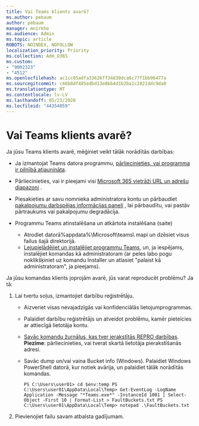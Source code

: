 ```yaml
---
title: Vai Teams klients avarē?
ms.author: pebaum
author: pebaum
manager: mnirkhe
ms.audience: Admin
ms.topic: article
ROBOTS: NOINDEX, NOFOLLOW
localization_priority: Priority
ms.collection: Adm_O365
ms.custom:
- "9002323"
- "4512"
ms.openlocfilehash: ac1cc05adfa33626ff34d30dca6c77f1bb96477a
ms.sourcegitcommit: c46b8df485edbd13e8bb4d1b2ba1c2821ddc9da0
ms.translationtype: MT
ms.contentlocale: lv-LV
ms.lasthandoff: 05/23/2020
ms.locfileid: "44354059"
---
```

# <a name="teams-client-crashing"></a>Vai Teams klients avarē?

Ja jūsu Teams klients avarē, mēģiniet veikt tālāk norādītās darbības:

- Ja izmantojat Teams datora programmu, [pārliecinieties, vai programma ir pilnībā atjaunināta](https://support.office.com/article/Update-Microsoft-Teams-535a8e4b-45f0-4f6c-8b3d-91bca7a51db1).

- Pārliecinieties, vai ir pieejami visi [Microsoft 365 vietrāži URL un adrešu diapazoni](https://docs.microsoft.com/microsoftteams/connectivity-issues) .

- Piesakieties ar savu nomnieka administratora kontu un pārbaudiet [pakalpojumu darbspējas informācijas paneli](https://docs.microsoft.com/office365/enterprise/view-service-health) , lai pārbaudītu, vai pastāv pārtraukums vai pakalpojumu degradācija.

- Programmu Teams atinstalēšana un atkārtota instalēšana (saite)
    - Atrodiet datorā%appdata%\Microsoft\teams\ mapi un dzēsiet visus failus šajā direktorijā.
    - [Lejupielādējiet un instalējiet programmu Teams](https://www.microsoft.com/microsoft-365/microsoft-teams/group-chat-software#office-DesktopAppDownload-ofoushy), un, ja iespējams, instalējiet komandas kā administratoram (ar peles labo pogu noklikšķiniet uz komandu Installer un atlasiet "palaist kā administratoram", ja pieejams).

Ja jūsu komandas klients joprojām avarē, jūs varat reproducēt problēmu? Ja tā:

1. Lai tvertu soļus, izmantojiet darbību reģistrētāju.
    - Aizveriet visas nevajadzīgās vai konfidenciālās lietojumprogrammas.
    - Palaidiet darbību reģistrētājs un atveidot problēmu, kamēr pieteicies ar attiecīgā lietotāja kontu.
    - [Savāc komandu žurnālus, kas tver ierakstītās REPRO darbības](https://docs.microsoft.com/microsoftteams/log-files). **Piezīme**: pārliecinieties, vai tverat skartā lietotāja pierakstīšanās adresi.
    - Savāc dump un/vai vaina Bucket info (Windows). Palaidiet Windows PowerShell datorā, kur notiek avārija, un palaidiet tālāk norādītās komandas.

        `
        PS C:\Users\user01> cd $env:temp
        PS C:\Users\user01\AppData\Local\Temp> Get-EventLog -LogName Application -Message "*Teams.exe*" -InstanceId 1001 | Select-Object -First 10 | Format-List > FaultBuckets.txt
        PS C:\Users\user01\AppData\Local\Temp> notepad .\FaultBuckets.txt
        `
    
2. Pievienojiet failu savam atbalsta gadījumam.
